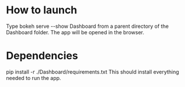 # How to launch
Type
    bokeh serve --show Dashboard
from a parent directory of the Dashboard folder. The app will be opened in the browser.

# Dependencies
pip install -r ./Dashboard/requirements.txt
This should install everything needed to run the app.